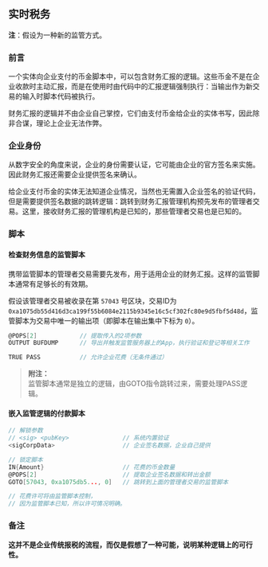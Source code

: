 ## 实时税务

**注**：假设为一种新的监管方式。


### 前言

一个实体向企业支付的币金脚本中，可以包含财务汇报的逻辑。这些币金不是在企业收款时主动汇报，而是在使用时由代码中的汇报逻辑强制执行：当输出作为新交易的输入时脚本代码被执行。

财务汇报的逻辑并不由企业自己掌控，它们由支付币金给企业的实体书写，因此除非合谋，理论上企业无法作弊。


### 企业身份

从数字安全的角度来说，企业的身份需要认证，它可能由企业的官方签名来实施。因此财务汇报还需要企业提供签名来确认。

给企业支付币金的实体无法知道企业情况，当然也无需置入企业签名的验证代码，但是需要提供签名数据的跳转逻辑：跳转到财务汇报管理机构预先发布的管理者交易。这里，接收财务汇报的管理机构是已知的，那些管理者交易也是已知的。


### 脚本

#### 检查财务信息的监管脚本

携带监管脚本的管理者交易需要先发布，用于适用企业的财务汇报。这样的监管脚本通常有足够长的有效期。

假设该管理者交易被收录在第 `57043` 号区块，交易ID为 `0xa1075db55d416d3ca199f55b6084e2115b9345e16c5cf302fc80e9d5fbf5d48d`，监管脚本为交易中唯一的输出项（即脚本在输出集中下标为 `0`）。

```go
@POPS[2]            // 提取传入的2项参数
OUTPUT BUFDUMP      // 导出并触发监管服务器上的App，执行验证和登记等相关工作

TRUE PASS           // 允许企业花费（无条件通过）
```

> **附注：**<br>
> 监管脚本通常是独立的逻辑，由GOTO指令跳转过来，需要处理PASS逻辑。<br>


#### 嵌入监管逻辑的付款脚本

```go
// 解锁参数
// <sig> <pubKey>               // 系统内置验证
<sigCorpData>                   // 企业签名数据，企业自己提供

// 锁定脚本
IN{Amount}                      // 花费的币金数量
@POPS[2]                        // 提取企业签名数据和转出金额
GOTO[57043, 0xa1075db5..., 0]   // 跳转到上面的管理者交易的监管脚本

// 花费许可将由监管脚本控制，
// 因为监管脚本已知，所以许可情况明确。
```


### 备注

**这并不是企业传统报税的流程，而仅是假想了一种可能，说明某种逻辑上的可行性。**
